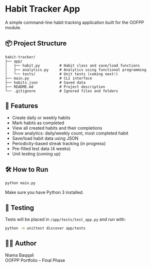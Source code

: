 # Habit Tracker App

A simple command-line habit tracking application built for the OOFPP module.

## 📦 Project Structure

```
habit-tracker/
├── app/
│   ├── habit.py         # Habit class and save/load functions
│   ├── analytics.py     # Analytics using functional programming
│   └── tests/           # Unit tests (coming next!)
├── main.py              # CLI interface
├── habits.json          # Saved data
├── README.md            # Project description
└── .gitignore           # Ignored files and folders
```

## 🚀 Features

- Create daily or weekly habits
- Mark habits as completed
- View all created habits and their completions
- Show analytics: daily/weekly count, most completed habit
- Save/load habit data using JSON
- Periodicity-based streak tracking (in progress)
- Pre-filled test data (4 weeks)
- Unit testing (coming up)

## 🛠 How to Run

```bash
python main.py
```

Make sure you have Python 3 installed.

## 🧪 Testing

Tests will be placed in `/app/tests/test_app.py` and run with:

```bash
python -m unittest discover app/tests
```

## 👩‍💻 Author

Niama Baqqali  
OOFPP Portfolio – Final Phase  

